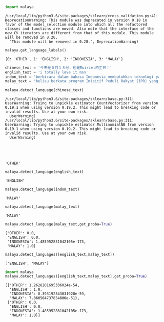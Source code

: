 

```python
import malaya
```

    /usr/local/lib/python3.6/site-packages/sklearn/cross_validation.py:41: DeprecationWarning: This module was deprecated in version 0.18 in favor of the model_selection module into which all the refactored classes and functions are moved. Also note that the interface of the new CV iterators are different from that of this module. This module will be removed in 0.20.
      "This module will be removed in 0.20.", DeprecationWarning)



```python
malaya.get_language_labels()
```




    {0: 'OTHER', 1: 'ENGLISH', 2: 'INDONESIA', 3: 'MALAY'}




```python
chinese_text = '今天是６月１８号，也是Muiriel的生日！'
english_text = 'i totally love it man'
indon_text = 'berbicara dalam bahasa Indonesia membutuhkan teknologi yang baik untuk bekerja dengan baik, tetapi teknologi yang sulit didapat'
malay_text = 'beliau berkata program Inisitif Peduli Rakyat (IPR) yang diperkenalkan oleh kerajaan negeri Selangor lebih besar sumbangannya'
```


```python
malaya.detect_language(chinese_text)
```

    /usr/local/lib/python3.6/site-packages/sklearn/base.py:311: UserWarning: Trying to unpickle estimator CountVectorizer from version 0.19.1 when using version 0.19.2. This might lead to breaking code or invalid results. Use at your own risk.
      UserWarning)
    /usr/local/lib/python3.6/site-packages/sklearn/base.py:311: UserWarning: Trying to unpickle estimator MultinomialNB from version 0.19.1 when using version 0.19.2. This might lead to breaking code or invalid results. Use at your own risk.
      UserWarning)





    'OTHER'




```python
malaya.detect_language(english_text)
```




    'ENGLISH'




```python
malaya.detect_language(indon_text)
```




    'MALAY'




```python
malaya.detect_language(malay_text)
```




    'MALAY'




```python
malaya.detect_language(malay_text,get_proba=True)
```




    {'OTHER': 0.0,
     'ENGLISH': 0.0,
     'INDONESIA': 1.485952831042105e-173,
     'MALAY': 1.0}




```python
malaya.detect_languages([english_text,malay_text])
```




    ['ENGLISH', 'MALAY']




```python
import malaya
malaya.detect_languages([english_text,malay_text],get_proba=True)
```




    [{'OTHER': 1.2628201695336024e-54,
      'ENGLISH': 1.0,
      'INDONESIA': 8.393192343031928e-59,
      'MALAY': 7.860504737854806e-51},
     {'OTHER': 0.0,
      'ENGLISH': 0.0,
      'INDONESIA': 1.485952831042105e-173,
      'MALAY': 1.0}]




```python

```
